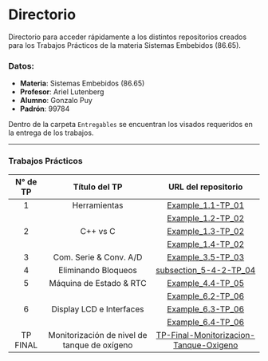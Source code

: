 # Directorio
Directorio para acceder rápidamente a los distintos repositorios creados para los Trabajos Prácticos de la materia Sistemas Embebidos (86.65).

### Datos:
- **Materia**: Sistemas Embebidos (86.65)
- **Profesor**: Ariel Lutenberg
- **Alumno**: Gonzalo Puy
- **Padrón**: 99784

Dentro de la carpeta `Entregables` se encuentran los visados requeridos en la entrega de los trabajos.

---

### Trabajos Prácticos

<table bakground="FFF" align="center">
<thead>
  <tr>
    <th>N° de TP</th>
    <th>Título del TP</th>
    <th>URL del repositorio</th>
  </tr>
</thead>
<tbody>
  <tr align="center">
    <td>1</td>
    <td>Herramientas</td>
    <td><a href="https://github.com/PuyGonzalo/Example_1.1-TP_01">Example_1.1-TP_01</a></td>
  </tr>
  <tr align="center">
    <td rowspan="3">2</td>
    <td rowspan="3">C++ vs C</td>
    <td><a href="https://github.com/PuyGonzalo/Example_1.2-TP_02">Example_1.2-TP_02</a></td>
  </tr>
  <tr align="center">
    <td><a href="https://github.com/PuyGonzalo/Example_1.3-TP_02">Example_1.3-TP_02</a></td>
  </tr>
  <tr align="center">
    <td><a href="https://github.com/PuyGonzalo/Example_1.4-TP_02">Example_1.4-TP_02</a></td>
  </tr>
  <tr align="center">
    <td>3</td>
    <td>Com. Serie & Conv. A/D</td>
    <td><a href="https://github.com/PuyGonzalo/Example_3.5-TP_03">Example_3.5-TP_03</a></td>
  </tr>
    <tr align="center">
    <td>4</td>
    <td>Eliminando Bloqueos</td>
    <td><a href="https://github.com/PuyGonzalo/subsection_5-4-2-TP_04">subsection_5-4-2-TP_04</a></td>
  </tr>
    </tr>
    <tr align="center">
    <td>5</td>
    <td>Máquina de Estado & RTC</td>
    <td><a href="https://github.com/PuyGonzalo/Example_4.4-TP_05.git">Example_4.4-TP_05</a></td>
  </tr>
  <tr align="center">
    <td rowspan="3">6</td>
    <td rowspan="3">Display LCD e Interfaces</td>
    <td><a href="https://github.com/PuyGonzalo/example_6.2-TP_06.git">Example_6.2-TP_06</a></td>
  </tr>
  <tr align="center">
    <td><a href="https://github.com/PuyGonzalo/example_6.3-TP_06.git">Example_6.3-TP_06</a></td>
  </tr>
  <tr align="center">
    <td><a href="https://github.com/PuyGonzalo/example_6.4-TP_06.git">Example_6.4-TP_06</a></td>
  </tr>
  <tr align="center">
    <td>TP FINAL</td>
    <td>Monitorización de nivel de tanque de oxígeno</td>
    <td><a href="https://github.com/PuyGonzalo/TP-Final-Monitorizacion-Tanque-Oxigeno.git">TP-Final-Monitorizacion-Tanque-Oxigeno</a></td>
  </tr>
</tbody>
</table>
